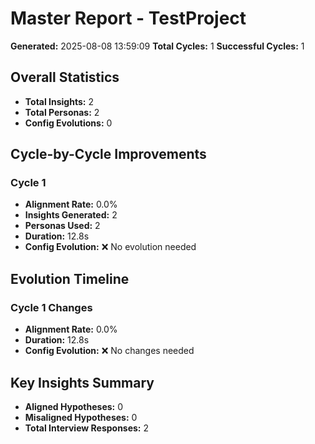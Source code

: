 # Master Report - TestProject

**Generated:** 2025-08-08 13:59:09
**Total Cycles:** 1
**Successful Cycles:** 1

## Overall Statistics

- **Total Insights:** 2
- **Total Personas:** 2
- **Config Evolutions:** 0

## Cycle-by-Cycle Improvements

### Cycle 1

- **Alignment Rate:** 0.0%
- **Insights Generated:** 2
- **Personas Used:** 2
- **Duration:** 12.8s
- **Config Evolution:** ❌ No evolution needed

## Evolution Timeline

### Cycle 1 Changes

- **Alignment Rate:** 0.0%
- **Duration:** 12.8s
- **Config Evolution:** ❌ No changes needed

## Key Insights Summary

- **Aligned Hypotheses:** 0
- **Misaligned Hypotheses:** 0
- **Total Interview Responses:** 2

